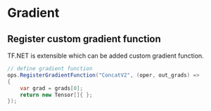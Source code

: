 # Gradient

## Register custom gradient function

TF.NET is extensible which can be added custom gradient function.

```csharp
// define gradient function
ops.RegisterGradientFunction("ConcatV2", (oper, out_grads) => 
{
    var grad = grads[0];
    return new Tensor[]{ };    
});
```

